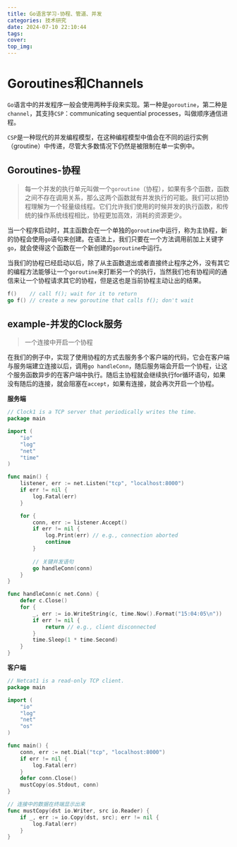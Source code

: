 ```yaml
---
title: Go语言学习-协程、管道、并发
categories: 技术研究
date: 2024-07-10 22:10:44
tags:
cover:
top_img:
---
```


# Goroutines和Channels

`Go`语言中的并发程序一般会使用两种手段来实现。第一种是`goroutine`，第二种是`channel`，其支持`CSP`：communicating sequential processes，叫做顺序通信进程。

`CSP`是一种现代的并发编程模型，在这种编程模型中值会在不同的运行实例（groutine）中传递，尽管大多数情况下仍然是被限制在单一实例中。

## Goroutines-协程

> 每一个并发的执行单元叫做一个`goroutine`（协程），如果有多个函数，函数之间不存在调用关系，那么这两个函数就有并发执行的可能。我们可以把协程理解为一个轻量级线程。它们允许我们使用的时候并发的执行函数，和传统的操作系统线程相比，协程更加高效，消耗的资源更少。

当一个程序启动时，其主函数会在一个单独的`goroutine`中运行，称为主协程，新的协程会使用`go`语句来创建。在语法上，我们只要在一个方法调用前加上关键字`go`，就会使得这个函数在一个新创建的`goroutine`中运行。

当我们的协程已经启动以后，除了从主函数退出或者直接终止程序之外，没有其它的编程方法能够让一个`goroutine`来打断另一个的执行，当然我们也有协程间的通信来让一个协程请求其它的协程，但是这也是当前协程主动让出的结果。


```go
f()    // call f(); wait for it to return
go f() // create a new goroutine that calls f(); don't wait
```

## example-并发的Clock服务

> 一个连接中开启一个协程

在我们的例子中，实现了使用协程的方式去服务多个客户端的代码，它会在客户端与服务端建立连接以后，调用`go handleConn`，随后服务端会开启一个协程，让这个服务函数异步的在客户端中执行。随后主协程就会继续执行for循环语句，如果没有随后的连接，就会阻塞在`accept`，如果有连接，就会再次开启一个协程。

**服务端**

```go
// Clock1 is a TCP server that periodically writes the time.
package main

import (
    "io"
    "log"
    "net"
    "time"
)

func main() {
    listener, err := net.Listen("tcp", "localhost:8000")
    if err != nil {
        log.Fatal(err)
    }

    for {
        conn, err := listener.Accept()
        if err != nil {
            log.Print(err) // e.g., connection aborted
            continue
        }
        
        // 关键并发语句
        go handleConn(conn)
    }
}

func handleConn(c net.Conn) {
    defer c.Close()
    for {
        _, err := io.WriteString(c, time.Now().Format("15:04:05\n"))
        if err != nil {
            return // e.g., client disconnected
        }
        time.Sleep(1 * time.Second)
    }
}
```

**客户端**

```go
// Netcat1 is a read-only TCP client.
package main

import (
    "io"
    "log"
    "net"
    "os"
)

func main() {
    conn, err := net.Dial("tcp", "localhost:8000")
    if err != nil {
        log.Fatal(err)
    }
    defer conn.Close()
    mustCopy(os.Stdout, conn)
}

// 连接中的数据在终端显示出来
func mustCopy(dst io.Writer, src io.Reader) {
    if _, err := io.Copy(dst, src); err != nil {
        log.Fatal(err)
    }
}
```
